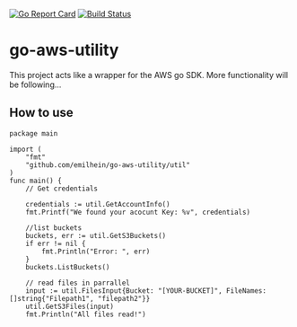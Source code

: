 [![Go Report Card](https://goreportcard.com/badge/github.com/emilhein/go-aws-utility)](https://goreportcard.com/report/github.com/emilhein/go-aws-utility)
[![Build Status](https://travis-ci.org/emilhein/go-aws-utility.svg?branch=master)](https://travis-ci.org/emilhein/go-aws-utility)

# go-aws-utility

This project acts like a wrapper for the AWS go SDK.
More functionality will be following...

## How to use

```
package main

import (
	"fmt"
	"github.com/emilhein/go-aws-utility/util"
)
func main() {
	// Get credentials

	credentials := util.GetAccountInfo()
	fmt.Printf("We found your acocunt Key: %v", credentials)

	//list buckets
	buckets, err := util.GetS3Buckets()
	if err != nil {
		fmt.Println("Error: ", err)
	}
	buckets.ListBuckets()

	// read files in parrallel
	input := util.FilesInput{Bucket: "[YOUR-BUCKET]", FileNames: []string{"Filepath1", "filepath2"}}
	util.GetS3Files(input)
	fmt.Println("All files read!")

```
